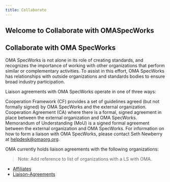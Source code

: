 ```yaml
---
title: Collaborate
---
```


## Welcome to Collaborate with OMASpecWorks

## Collaborate with OMA SpecWorks

OMA SpecWorks is not alone in its role of creating standards, and recognizes the importance of working with other organizations that perform similar or complementary activities. To assist in this effort, OMA SpecWorks has relationships with outside organizations and standards bodies to ensure broad industry participation.

Liaison agreements with OMA SpecWorks operate in one of three ways:

Cooperation Framework (CF) provides a set of guidelines agreed (but not formally signed) by OMA SpecWorks and the external organization.
Cooperation Agreement (CA) where there is a formal, signed agreement in place between the external organization and OMA SpecWorks.
Memorandum of Understanding (MoU) is a signed formal agreement between the external organization and OMA SpecWorks.
For information on how to form a liaison with OMA SpecWorks, please contact Seth Newberry at [helpdesk@omaorg.org](mailto:helpdesk@omaorg.org).

OMA currently holds liaison agreements with the following organizations:
> Note: Add reference to list of organizations with a LS with OMA.


- [Affiliates](/omaspecworks/collaborate/affiliates/)
- [Liaison-Agreements](/omaspecworks/collaborate/liaison-agreements/)
